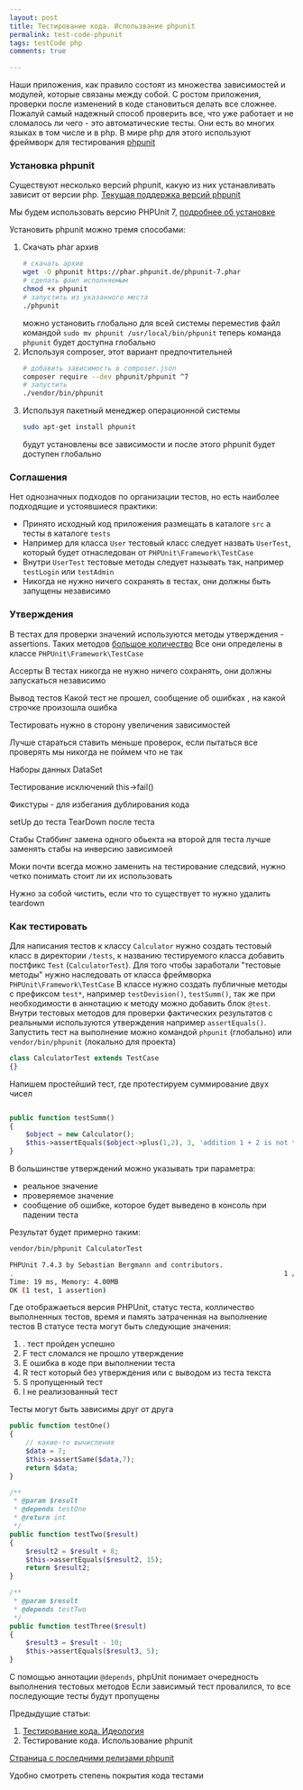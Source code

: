 ```yaml
--- 
layout: post 
title: Тестирование кода. Использвание phpunit
permalink: test-code-phpunit
tags: testCode php
comments: true

--- 
```


Наши приложения, как правило состоят из множества зависимостей и модулей, которые связаны между собой.
С ростом приложения, проверки после изменений в коде становиться делать все сложнее. 
Пожалуй самый надежный способ проверить все, что уже работает и не сломалось ли чего - это автоматические тесты. 
Они есть во многих языках в том числе и в php. В мире php для этого используют
фреймворк для тестирования [phpunit](https://phpunit.de/)

### Установка phpunit

Существуют несколько версий phpunit, какую из них устанавливать зависит от версии php.
[Текущая поддержка версий phpunit](https://phpunit.de/supported-versions.html)

Мы будем использовать версию PHPUnit 7, [подробнее об установке](https://phpunit.de/getting-started/phpunit-7.html)

Установить phpunit можно тремя способами:
1. Скачать phar архив
    ~~~bash
    # скачать архив
    wget -O phpunit https://phar.phpunit.de/phpunit-7.phar
    # сделать фаил исполняемым
    chmod +x phpunit
    # запустить из указанного места
    ./phpunit
    ~~~
    можно установить глобально для всей системы переместив файл командой `sudo mv phpunit /usr/local/bin/phpunit`
    теперь команда `phpunit` будет доступна глобально
2. Используя composer, этот вариант предпочтительней
   ~~~bash
   # добавить зависимость в composer.json
   composer require --dev phpunit/phpunit ^7
   # запустить
   ./vendor/bin/phpunit
   ~~~  
3. Используя пакетный менеджер операционной системы
   ~~~bash
   sudo apt-get install phpunit
   ~~~ 
   будут установлены все зависимости и после этого phpunit будет доступен глобально


### Соглашения

Нет однозначных подходов по организации тестов, но есть наиболее подходящие и устоявшиеся практики:

- Принято исходный код приложения размещать в каталоге `src` а тесты в каталоге `tests`
- Например для класса `User` тестовый класс следует назвать `UserTest`, который будет отнаследован от `PHPUnit\Framework\TestCase`
- Внутри `UserTest` тестовые методы следует называть так, например `testLogin` или `testAdmin`
- Никогда не нужно ничего сохранять в тестах, они должны быть запущены независимо

### Утверждения

В тестах для проверки значений используются методы утверждения - assertions.
Таких методов [большое количество](https://phpunit.readthedocs.io/en/7.5/assertions.html)
Все они определены в классе `PHPUnit\Framework\TestCase`





Ассерты
В тестах никогда не нужно ничего сохранять, они должны запускаться независимо

Вывод тестов Какой тест не прошел, сообщение об ошибках , на какой строчке произошла ошибка

Тестировать нужно в сторону увеличения зависимостей

Лучше стараться ставить меньше проверок, если пытаться все проверять мы никогда не поймем что не так

Наборы данных DataSet

Тестирование исключений this->fail()

Фикстуры - для избегания дублирования кода


setUp до теста
TearDown после теста


Стабы Стаббинг замена одного обьекта на второй для теста
лучше заменять стабы на инверсию зависимоей

Моки почти всегда можно заменить на тестирование следсвий, нужно четко понимать стоит ли их использовать

Нужно за собой чистить, если что то существует то нужно удалить teardown

### Как тестировать

Для написания тестов к классу `Calculator` нужно создать тестовый класс в директории `/tests`,
к названию тестируемого класса добавить постфикс `Test` (`CalculatorTest`). 
Для того чтобы заработали "тестовые методы" нужно наследовать от класса фреймворка `PHPUnit\Framework\TestCase`
В классе нужно создать публичные методы с префиксом `test*`, например `testDevision()`, `testSumm()`,
так же при необходимости в аннотацию к методу можно добавить блок `@test`. 
Внутри тестовых методов для проверки фактических результатов с реальными используются утверждения например `assertEquals()`.
Запустить тест на выполнение можно командой `phpunit` (глобально) или `vendor/bin/phpunit` (локально для проекта) 

~~~php
class CalculatorTest extends TestCase
{}
~~~

Напишем простейший тест, где протестируем суммирование двух чисел

~~~php

public function testSumm()
{
    $object = new Calculator();
    $this->assertEquals($object->plus(1,2), 3, 'addition 1 + 2 is not true');
}
~~~

В большинстве утверждений можно указывать три параметра:
-   реальное значение
-   проверяемое значение
-   сообщение об ошибке, которое будет выведено в консоль при падении теста 

Результат будет примерно таким:

~~~bash
vendor/bin/phpunit CalculatorTest

PHPUnit 7.4.3 by Sebastian Bergmann and contributors.
.                                                                   1 / 1 (100%)
Time: 19 ms, Memory: 4.00MB
OK (1 test, 1 assertion)
~~~

Где отображаеться версия PHPUnit, статус теста, колличество выполненных тестов, время и память затраченная на выполнение тестов
В статусе теста могут быть следующие значения:

1. . тест пройден успешно
2. F тест сломался не прошло утверждение
3. E ошибка в коде при выполнении теста
4. R тест который без утверждения или с выводом из теста текста
5. S пропущенный тест
6. I не реализованный тест


Тесты могут быть зависимы друг от друга

~~~php
public function testOne()
{
    // какие-то вычисления
    $data = 7;
    $this->assertSame($data,7);
    return $data;
}

/**
 * @param $result
 * @depends testOne
 * @return int
 */
public function testTwo($result)
{
    $result2 = $result + 8;
    $this->assertEquals($result2, 15);
    return $result2;
}

/**
 * @param $result
 * @depends testTwo
 */
public function testThree($result)
{
    $result3 = $result - 10;
    $this->assertEquals($result3, 5);
}
~~~

С помощью аннотации `@depends`, phpUnit понимает очередность выполнения тестовых методов
Если зависимый тест провалился, то все последующие тесты будут пропущены

Предыдущие статьи:

1. [Тестирование кода. Идеология](http://lexusalex.ru/test-code-ideology)
2. Тестирование кода. Использование phpunit



[Страница с последними релизами phpunit](https://phar.phpunit.de/)




Удобно смотреть степень покрытия кода тестами

